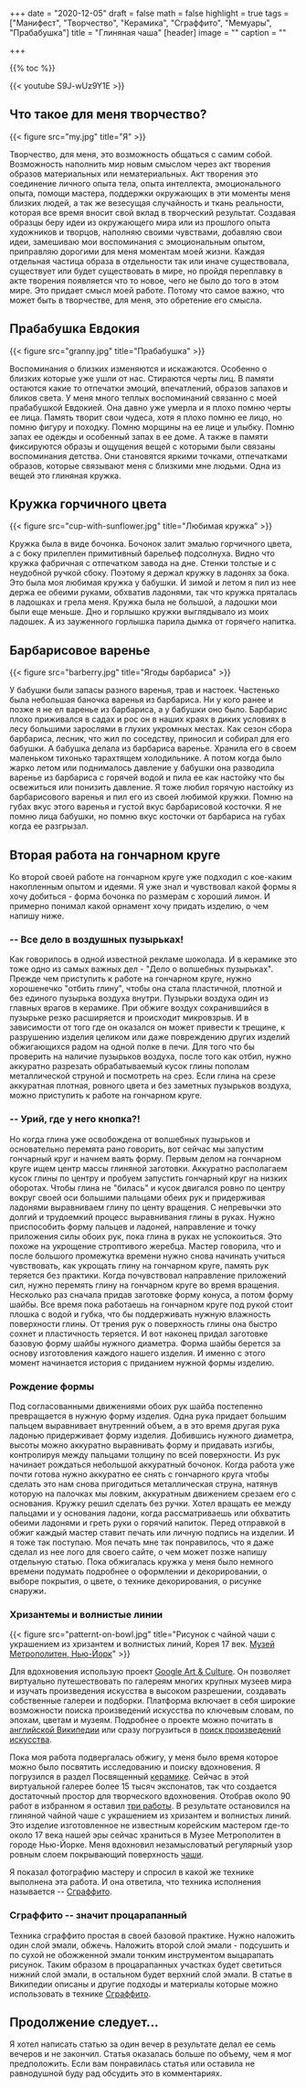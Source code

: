 +++
date = "2020-12-05"
draft = false
math = false
highlight = true
tags = ["Манифест", "Творчество", "Керамика", "Сграффито", "Мемуары", "Прабабушка"]
title = "Глиняная чаша"
[header]
image = ""
caption = ""

+++

{{% toc %}}

{{< youtube S9J-wUz9Y1E >}}

## Что такое для меня творчество?

{{< figure src="my.jpg" title="Я" >}}

Творчество, для меня, это возможность общаться с самим собой. Возможность наполнить мир новым смыслом через акт творения образов материальных или нематериальных. Акт творения это соединение личного опыта тела, опыта интеллекта, эмоционального опыта, помощи мастера, поддержки окружающих в эти моменты меня близких людей, а так же везесущая случайность и ткань реальности, которая все время вносит свой вклад в творческий результат. Создавая образцы беру идеи из окружающего мира или из прошлого опыта художников и творцов, наполняю своими чувствами, добавляю свои идеи, замешиваю мои воспоминания с эмоциональным опытом, приправляю дорогими для меня моментам моей жизни. Каждая отдельная частица образа в отдельности так или иначе существовала, существует или будет существовать в мире, но пройдя переплавку в акте творения появляется что то новое, чего не было до того в этом мире. Это придает смысл моей работе. Потому что самое важно, что может быть в творчестве, для меня, это обретение его смысла.

## Прабабушка Евдокия

{{< figure src="granny.jpg" title="Прабабушка" >}}

Воспоминания о близких изменяются и искажаются. Особенно о близких которые уже ушли от нас. Стираются черты лиц. В памяти остаются какие то отпечатки эмоций, впечатлений, образов запахов и бликов света. У меня много теплых воспоминаний связанно с моей прабабушкой Евдокией. Она давно уже умерла и я плохо помню черты ее лица. Память творит свои чудеса, хотя я плохо помню ее лицо, но помню фигуру и походку. Помню морщины на ее лице и улыбку. Помню запах ее одежды и особенный запах в ее доме. А также в памяти фиксируются образы и ощущения вещей с которыми были связаны воспоминания детства. Они становятся яркими точками, отпечатками образов, которые связывают меня с близкими мне людьми. Одна из вещей это глиняная кружка.

## Кружка горчичного цвета

{{< figure src="cup-with-sunflower.jpg" title="Любимая кружка" >}}

Кружка была в виде бочонка. Бочонок залит эмалью горчичного цвета, а с боку прилеплен примитивный барельеф подсолнуха. Видно что кружка фабричная с отпечатком завода на дне. Стенки толстые и с неудобной ручкой сбоку. Поэтому я держал кружку в ладонях за бока. Это была моя любимая кружка у бабушки. И зимой и летом я пил из нее держа ее обеими руками, обхватив ладонями, так что кружка пряталась в ладошках и грела меня. Кружка была не большой, а ладошки мои были еще меньше. Дно и горлышко кружки выглядывало из моих ладошек. А из зауженного горлышка парила дымка от горячего напитка.

## Барбарисовое варенье

{{< figure src="barberry.jpg" title="Ягоды барбариса" >}}

У бабушки были запасы разного варенья, трав и настоек. Частенько была небольшая баночка варенья из барбариса. Ни у кого ранее и позже я не ел варенье из барбариса, а у бабушки оно было. Барбарис плохо приживался в садах и рос он в наших краях в диких условиях в лесу большими зарослями в глухих укромных местах. Как сезон сбора барбариса, лесник, что жил по соседству, приносил и собирал для его бабушки. А бабушка делала из барбариса варенье. Хранила его в своем маленьком тихонько тарахтящем холодильнике. А потом когда было жарко летом или поднималось давление у бабушки она разводила варенье из барбариса с горячей водой и пила ее как настойку что бы освежиться или понизить давление. Я тоже любил горячую настойку из барбарисового варенья и пил его из своей любимой кружки. Помню на губах вкус этого варенья и густой вкус барбарисовой косточки. Я не помню лица бабушки, но помню вкус косточки от барбариса на губах когда ее разгрызал.

## Вторая работа на гончарном круге

Ко второй своей работе на гончарном круге уже подходил с кое-каким накопленным опытом и идеями. Я уже знал и чувствовал какой формы я хочу добиться - форма бочонка по размерам с хороший лимон. И примерно понимал какой орнамент хочу придать изделию, о чем напишу ниже.

### -- Все дело в воздушных пузырьках!

Как говорилось в одной известной рекламе шоколада. И в керамике это тоже одно из самых важных дел - "Дело о волшебных пузырьках". Прежде чем приступить к работе на гончарном круге, нужно хорошенечко "отбить глину", чтобы она стала пластичной, плотной и без единого пузырька воздуха внутри. Пузырьки воздуха один из главных врагов в керамике. При обжиге воздух сохранившийся в пузырьке резко расширяется и происходит микровзрыв. И в зависимости от того где он оказался он может привести к трещине, к разрушению изделия целиком или даже повреждению других изделий обжигающихся радом на одной полке в печи. Для того что бы проверить на наличие пузырьков воздуха, после того как отбил, нужно аккуратно разрезать обрабатываемый кусок глины пополам металлической струной и посмотреть на срез. Если глина на срезе аккуратная плотная, ровного цвета и без заметных пузырьков воздуха, можно приступить к работе на гончарном круге.

### -- Урий, где у него кнопка?!

Но когда глина уже освобождена от волшебных пузырьков и основательно перемята рано говорить, вот сейчас мы запустим гончарный круг и начнем ваять форму. Первым делом на гончарном круге ищем центр массы глиняной заготовки. Аккуратно располагаем кусок глины по центру и пробуем запустить гончарный круг на низких оборотах. Чтобы глина не "билась" и кусок двигался ровно по центру вокруг своей оси большими пальцами обеих рук и придерживая ладонями выравниваем глину по центу вращения. С непревычки это долгий и трудоемкий процесс выравнивания глины в руках. Нужно приспособить форму пальцев и ладоней, направление и точку приложения силы обоих рук, пока глина в руках не успокоиться. Это похоже на укрощение строптивого жеребца. Мастер говорила, что и после большого промежутка времени нужно снова начинать учиться чувствовать, как укрощать глину на гончарном круге, память рук теряется без практики. Когда почувствовал направление приложений сил, нужно перемять глину на гончарном круге во время вращения. Несколько раз сначала придав заготовке форму конуса, а потом форму шайбы. Все время пока работаешь на гончарном круге под рукой стоит плошка с водой и губка, что бы поддерживать нужную влажность поверхности глины. От трения рук о поверхность глины она быстро сохнет и пластичность теряется. И вот наконец придал заготовке базовую форму шайбы нужного диаметра. Форма шайбы берется за основу изготовления каждого нашего изделия. И именно с этого момент начинается история с приданием нужной формы изделию.

### Рождение формы

Под согласованными движениями обоих рук шайба постепенно превращается в нужную форму изделия. Одна рука придает большим пальцем выравнивает внутренний объем, а в это время другая рука ладонью придерживает форму изделия. Добившись нужного диаметра, высоты можно аккуратно выравнивать форму и придавать изгибы, контролируя между пальцами толщину по всей поверхности. Из рук начинает рождаться небольшой аккуратный бочонок. Когда работа уже почти готова нужно аккуратно ее снять с гончарного круга чтобы сделать это нам снова пригодиться металлическая струна, натянув которую на палочках мы ловким, аккуратным движением срезаем его с основания. Кружку решил сделать без ручки. Хотел вращать ее между пальцами и у основания ладони, когда рассматриваешь или обхватить обеими ладонями и греть руки о горячий напиток. Перед отправкой в обжиг каждый мастер ставит печать или личную подпись на изделии. И я тоже так поступаю. Моя печать мне так понравилось, что я даже сделал из нее лого для своего сайте, о чем может позже напишу отдельную статью. Пока обжигалась кружка у меня было немного времени подумать подробнее о оформлении и декорировании, о выборе покрытия, о цвете, о технике декорирования, о рисунке снаружи.

### Хризантемы и волнистые линии

{{< figure src="patternt-on-bowl.jpg" title="Рисунок с чайной чаши с украшением из хризантем и волнистых линий, Корея 17 век. [Музей Метрополитен, Нью-Йорк](https://g.co/arts/VZ2fZKwfCPs8Bc4P7)" >}}

Для вдохновения использую проект [Google Art & Culture](https://artsandculture.google.com/). Он позволяет виртуально путешествовать по галереям многих крупных музеев мира и изучать произведения искусства в высоком разрешении, создавать собственные галереи и подборки. Платформа включает в себя широкие возможности поиска произведений искусства по ключевым словам, по эпохам, цветам и музеям. Подробнее о проекте можно почитать в [английской Википедии](https://en.wikipedia.org/wiki/Google_Arts_%26_Culture) или сразу погрузиться в [поиск произведений искусства](https://artsandculture.google.com/).

Пока моя работа подвергалась обжигу, у меня было время которое можно было посвятить исследованию и поиску вдохновения. Я погрузился в раздел Посвященный [керамике](https://artsandculture.google.com/entity/высокотемпературная-керамика/m03q7p08?categoryId=medium). Сейчас в этой виртуальной галерее более 15 тысяч экспонатов, так что создается достаточный простор для творческого вдохновения. Отобрав около 90 работ в избранном я оставил [три работы](https://artsandculture.google.com/favorite/group/_AISDwSiML1FIw). В результате остановился на глиняной чайной чаше с украшением из хризантем и волнистых линий. Это изделие изготовленное не известным корейским мастером где-то около 17 века нашей эры сейчас храниться в Музее Метрополитен в городе Нью-Йорке. Меня вдохновил незамысловатый регулярный узор ровным слоем покрывающий поверхность [чаши](https://g.co/arts/VZ2fZKwfCPs8Bc4P7).

Я показал фотографию мастеру и спросил в какой же технике выполнена эта работа. И она ответила, что техника исполнения называется -- [Сграффито](https://ru.wikipedia.org/wiki/Сграффито).

### Сграффито -- значит процарапанный

Техника сграффито простая в своей базовой практике. Нужно наложить один слой эмали, обжечь. Наложить второй слой эмали - подсушить и по сухой не обожженной эмали тонким инструментом выцарапать рисунок. Таким образом в процарапанных участках будет светиться нижний слой эмали, в остальном будет верхний слой эмали. В статье в Википедии описаны и другие подходы и материалы которые можно использовать в технике [Сграффито](https://ru.wikipedia.org/wiki/Сграффито).

## Продолжение следует...

Я хотел написать статью за один вечер в результате делал ее семь вечеров и не закончил. Статья оказалась больше по объему, чем я мог предположить. Если вам понравилась статья или оставила не равнодушной буду рад обсудить это в комментариях.
